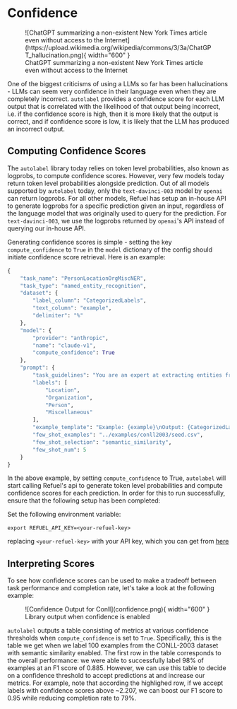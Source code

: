 # Confidence

<figure markdown>
  ![ChatGPT summarizing a non-existent New York Times article even without access to the Internet](https://upload.wikimedia.org/wikipedia/commons/3/3a/ChatGPT_hallucination.png){ width="600" }
  <figcaption>ChatGPT summarizing a non-existent New York Times article even without access to the Internet</figcaption>
</figure>

One of the biggest criticisms of using a LLMs so far has been hallucinations - LLMs can seem very confidence in their language even when they are completely incorrect. `autolabel` provides a confidence score for each LLM output that is correlated with the likelihood of that output being incorrect, i.e. if the confidence score is high, then it is more likely that the output is correct, and if confidence score is low, it is likely that the LLM has produced an incorrect output. 

## Computing Confidence Scores

The `autolabel` library today relies on token level probabilities, also known as logprobs, to compute confidence scores. However, very few models today return token level probabilities alongside prediction. Out of all models supported by `autolabel` today, only the `text-davinci-003` model by `openai` can return logprobs. For all other models, Refuel has setup an in-house API to generate logprobs for a specific prediction given an input, regardless of the language model that was originally used to query for the prediction. For `text-davinci-003`, we use the logprobs returned by `openai`'s API instead of querying our in-house API.

Generating confidence scores is simple - setting the key `compute_confidence` to `True` in the `model` dictionary of the config should initiate confidence score retrieval. Here is an example:

```python
{
    "task_name": "PersonLocationOrgMiscNER",
    "task_type": "named_entity_recognition",
    "dataset": {
        "label_column": "CategorizedLabels",
        "text_column": "example",
        "delimiter": "%"
    },
    "model": {
        "provider": "anthropic",
        "name": "claude-v1",
        "compute_confidence": True
    },
    "prompt": {
        "task_guidelines": "You are an expert at extracting entities from text.",
        "labels": [
            "Location",
            "Organization",
            "Person",
            "Miscellaneous"
        ],
        "example_template": "Example: {example}\nOutput: {CategorizedLabels}",
        "few_shot_examples": "../examples/conll2003/seed.csv",
        "few_shot_selection": "semantic_similarity",
        "few_shot_num": 5
    }
}
```

In the above example, by setting `compute_confidence` to True, `autolabel` will start calling Refuel's api to generate token level probabilities and compute confidence scores for each prediction. In order for this to run successfully, ensure that the following setup has been completed:

Set the following environment variable:
```
export REFUEL_API_KEY=<your-refuel-key>
```
replacing `<your-refuel-key>` with your API key, which you can get from [here](https://refuel-ai.typeform.com/llm-access)

## Interpreting Scores

To see how confidence scores can be used to make a tradeoff between task performance and completion rate, let's take a look at the following example:

<figure markdown>
  ![Confidence Output for Conll](confidence.png){ width="600" }
  <figcaption>Library output when confidence is enabled</figcaption>
</figure>

`autolabel` outputs a table consisting of metrics at various confidence thresholds when `compute_confidence` is set to `True`. Specifically, this is the table we get when we label 100 examples from the CONLL-2003 dataset with semantic similarity enabled. The first row in the table corresponds to the overall performance: we were able to successfully label 98% of examples at an F1 score of 0.885. However, we can use this table to decide on a confidence threshold to accept predictions at and increase our metrics. For example, note that according the highlighed row, if we accept labels with confidence scores above ~2.207, we can boost our F1 score to 0.95 while reducing completion rate to 79%. 